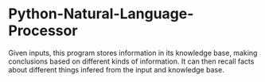 # Python-Natural-Language-Processor

Given inputs, this program stores information in its knowledge base, making conclusions based on different kinds of information. It can then recall facts about different things infered from the input and knowledge base.
